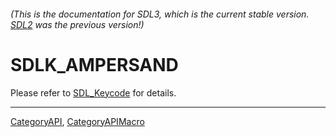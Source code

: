 ###### (This is the documentation for SDL3, which is the current stable version. [SDL2](https://wiki.libsdl.org/SDL2/) was the previous version!)
# SDLK_AMPERSAND

Please refer to [SDL_Keycode](SDL_Keycode) for details.

----
[CategoryAPI](CategoryAPI), [CategoryAPIMacro](CategoryAPIMacro)

